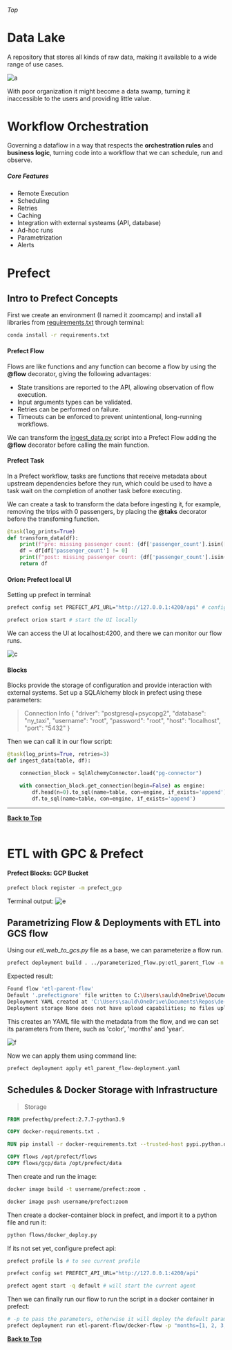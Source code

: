 ###### Top

# Data Lake

A repository that stores all kinds of raw data, making it available to a wide range of use cases.

![a](img/dlake.png)

With poor organization it might become a data swamp, turning it inaccessible to the users and providing little value.


# Workflow Orchestration

Governing a dataflow in a way that respects the **orchestration rules** and **business logic**, turning code into a workflow that we can schedule, run and observe.

##### Core Features
- Remote Execution
- Scheduling
- Retries
- Caching
- Integration with external systeams (API, database)
- Ad-hoc runs
- Parametrization
- Alerts

# Prefect

## Intro to Prefect Concepts


First we create an environment (I named it zoomcamp) and install all libraries from [requirements.txt]() through terminal:
```bash
conda install -r requirements.txt
```

#### Prefect Flow
Flows are like functions and any function can become a flow by using the **@flow** decorator, giving the following advantages:
- State transitions are reported to the API, allowing observation of flow execution.
- Input arguments types can be validated.
- Retries can be performed on failure.
- Timeouts can be enforced to prevent unintentional, long-running workflows.

We can transform the [ingest_data.py](https://github.com/saulzera/data-engineering-zoomcamp/blob/master/week-1/content/ingest_data.py) script into a Prefect Flow adding the **@flow** decorator before calling the main function.

#### Prefect Task
In a Prefect workflow, tasks are functions that receive metadata about upstream dependencies before they run, which could be used to have a task wait on the completion of another task before executing.

We can create a task to transform the data before ingesting it, for example, removing the trips with 0 passengers, by placing the **@taks** decorator before the transfoming function.

```python
@task(log_prints=True)
def transform_data(df):
    print(f"pre: missing passenger count: {df['passenger_count'].isin([0]).sum()}")
    df = df[df['passenger_count'] != 0]
    print(f"post: missing passenger count: {df['passenger_count'].isin([0]).sum()}")
    return df
```


#### Orion: Prefect local UI

Setting up prefect in terminal:
```bash
prefect config set PREFECT_API_URL="http://127.0.0.1:4200/api" # config profile

prefect orion start # start the UI locally
```

We can access the UI at localhost:4200, and there we can monitor our flow runs. 

![c](img/prefect_UI.png)

#### Blocks

Blocks provide the storage of configuration and provide interaction with external systems.
Set up a SQLAlchemy block in prefect using these parameters:
>Connection Info
>{ "driver": "postgresql+psycopg2", "database": "ny_taxi", "username": "root", "password": "root", "host": "localhost", "port": "5432" }

Then we can call it in our flow script:
```python
@task(log_prints=True, retries=3)
def ingest_data(table, df):

    connection_block = SqlAlchemyConnector.load("pg-connector")

    with connection_block.get_connection(begin=False) as engine:
        df.head(n=0).to_sql(name=table, con=engine, if_exists='append')
        df.to_sql(name=table, con=engine, if_exists='append')
```
----
__[Back to Top](#top)__
<br/><br/>

# ETL with GPC & Prefect


#### Prefect Blocks: GCP Bucket

```bash
prefect block register -m prefect_gcp
```

Terminal output:
![e](img/block_bucket_output.png)

> 


## Parametrizing Flow & Deployments with ETL into GCS flow


Using our _etl_web_to_gcs.py_ file as a base, we can parameterize a flow run.


```bash
prefect deployment build . ../parameterized_flow.py:etl_parent_flow -n "Parameterized ETL"
```

Expected result:
```bash
Found flow 'etl-parent-flow'
Default '.prefectignore' file written to C:\Users\sauld\OneDrive\Documents\Repos\de-zoomcamp-notes\week-2\flows\gcp\.prefectignore
Deployment YAML created at 'C:\Users\sauld\OneDrive\Documents\Repos\de-zoomcamp-notes\week-2\flows\gcp\etl_parent_flow-deployment.yaml'.
Deployment storage None does not have upload capabilities; no files uploaded.  Pass --skip-upload to suppress this warning.
```

This creates an YAML file with the metadata from the flow, and we can set its parameters from there, such as 'color', 'months' and 'year'.

![f](img/parameterized_etl.png)

Now we can apply them using command line:
```bash
prefect deployment apply etl_parent_flow-deployment.yaml
```





## Schedules & Docker Storage with Infrastructure

> Storage


```dockerfile
FROM prefecthq/prefect:2.7.7-python3.9  

COPY docker-requirements.txt .

RUN pip install -r docker-requirements.txt --trusted-host pypi.python.org --no-cache-dir

COPY flows /opt/prefect/flows
COPY flows/gcp/data /opt/prefect/data
```

Then create and run the image:
```bash
docker image build -t username/prefect:zoom .

docker image push username/prefect:zoom
```

Then create a docker-container block in prefect, and import it to a python file and run it:
```bash
python flows/docker_deploy.py
```

If its not set yet, configure prefect api:
```bash
prefect profile ls # to see current profile

prefect config set PREFECT_API_URL="http://127.0.0.1:4200/api"

prefect agent start -q default # will start the current agent
```

Then we can finally run our flow to run the script in a docker container in prefect:
```bash
# -p to pass the parameters, otherwise it will deploy the default parameters
prefect deployment run etl-parent-flow/docker-flow -p "months=[1, 2, 3, 4]"
```

__[Back to Top](#top)__